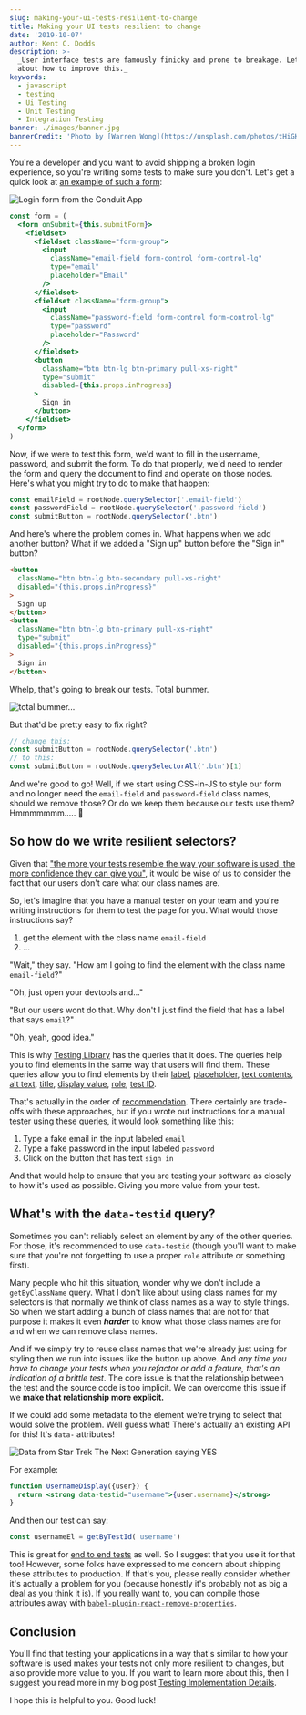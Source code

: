 ```yaml
---
slug: making-your-ui-tests-resilient-to-change
title: Making your UI tests resilient to change
date: '2019-10-07'
author: Kent C. Dodds
description: >-
  _User interface tests are famously finicky and prone to breakage. Let's talk
  about how to improve this._
keywords:
  - javascript
  - testing
  - Ui Testing
  - Unit Testing
  - Integration Testing
banner: ./images/banner.jpg
bannerCredit: 'Photo by [Warren Wong](https://unsplash.com/photos/tHiGKAJxaA8)'
---
```


You're a developer and you want to avoid shipping a broken login experience, so
you're writing some tests to make sure you don't. Let's get a quick look at
[an example of such a form](https://github.com/kentcdodds/testing-workshop/blob/1938d6fc2048e55362679905f700f938a3b497c4/client/src/screens/login.js#L50-L82):

![Login form from the Conduit App](./images/0.png)

```jsx
const form = (
  <form onSubmit={this.submitForm}>
    <fieldset>
      <fieldset className="form-group">
        <input
          className="email-field form-control form-control-lg"
          type="email"
          placeholder="Email"
        />
      </fieldset>
      <fieldset className="form-group">
        <input
          className="password-field form-control form-control-lg"
          type="password"
          placeholder="Password"
        />
      </fieldset>
      <button
        className="btn btn-lg btn-primary pull-xs-right"
        type="submit"
        disabled={this.props.inProgress}
      >
        Sign in
      </button>
    </fieldset>
  </form>
)
```

Now, if we were to test this form, we'd want to fill in the username, password,
and submit the form. To do that properly, we'd need to render the form and query
the document to find and operate on those nodes. Here's what you might try to do
to make that happen:

```js
const emailField = rootNode.querySelector('.email-field')
const passwordField = rootNode.querySelector('.password-field')
const submitButton = rootNode.querySelector('.btn')
```

And here's where the problem comes in. What happens when we add another button?
What if we added a "Sign up" button before the "Sign in" button?

```html
<button
  className="btn btn-lg btn-secondary pull-xs-right"
  disabled="{this.props.inProgress}"
>
  Sign up
</button>
<button
  className="btn btn-lg btn-primary pull-xs-right"
  type="submit"
  disabled="{this.props.inProgress}"
>
  Sign in
</button>
```

Whelp, that's going to break our tests. Total bummer.

![total bummer...](./images/1.gif)

But that'd be pretty easy to fix right?

```js
// change this:
const submitButton = rootNode.querySelector('.btn')
// to this:
const submitButton = rootNode.querySelectorAll('.btn')[1]
```

And we're good to go! Well, if we start using CSS-in-JS to style our form and no
longer need the `email-field` and `password-field` class names, should we remove
those? Or do we keep them because our tests use them? Hmmmmmmm..... 🤔

## So how do we write resilient selectors?

Given that
["the more your tests resemble the way your software is used, the more confidence they can give you"](https://twitter.com/kentcdodds/status/977018512689455106),
it would be wise of us to consider the fact that our users don't care what our
class names are.

So, let's imagine that you have a manual tester on your team and you're writing
instructions for them to test the page for you. What would those instructions
say?

1. get the element with the class name `email-field`
2. ...

"Wait," they say. "How am I going to find the element with the class name
`email-field`?"

"Oh, just open your devtools and..."

"But our users wont do that. Why don't I just find the field that has a label
that says `email`?"

"Oh, yeah, good idea."

This is why [Testing Library](https://testing-library.com) has the queries that
it does. The queries help you to find elements in the same way that users will
find them. These queries allow you to find elements by their
[label](https://testing-library.com/docs/dom-testing-library/api-queries#bylabeltext),
[placeholder](https://testing-library.com/docs/dom-testing-library/api-queries#byplaceholdertext),
[text contents](https://testing-library.com/docs/dom-testing-library/api-queries#bytext),
[alt text](https://testing-library.com/docs/dom-testing-library/api-queries#byalttext),
[title](https://testing-library.com/docs/dom-testing-library/api-queries#bytitle),
[display value](https://testing-library.com/docs/dom-testing-library/api-queries#bydisplayvalue),
[role](https://testing-library.com/docs/dom-testing-library/api-queries#byrole),
[test ID](https://testing-library.com/docs/dom-testing-library/api-queries#bytestid).

That's actually in the order of
[recommendation](https://testing-library.com/docs/guide-which-query). There
certainly are trade-offs with these approaches, but if you wrote out
instructions for a manual tester using these queries, it would look something
like this:

1. Type a fake email in the input labeled `email`
2. Type a fake password in the input labeled `password`
3. Click on the button that has text `sign in`

And that would help to ensure that you are testing your software as closely to
how it's used as possible. Giving you more value from your test.

## What's with the `data-testid` query?

Sometimes you can't reliably select an element by any of the other queries. For
those, it's recommended to use `data-testid` (though you'll want to make sure
that you're not forgetting to use a proper `role` attribute or something first).

Many people who hit this situation, wonder why we don't include a
`getByClassName` query. What I don't like about using class names for my
selectors is that normally we think of class names as a way to style things. So
when we start adding a bunch of class names that are not for that purpose it
makes it even **_harder_** to know what those class names are for and when we
can remove class names.

And if we simply try to reuse class names that we're already just using for
styling then we run into issues like the button up above. And _any time you have
to change your tests when you refactor or add a feature, that's an indication of
a brittle test_. The core issue is that the relationship between the test and
the source code is too implicit. We can overcome this issue if we **make that
relationship more explicit.**

If we could add some metadata to the element we're trying to select that would
solve the problem. Well guess what! There's actually an existing API for this!
It's `data-` attributes!

![Data from Star Trek The Next Generation saying YES](./images/2.gif)

For example:

```jsx
function UsernameDisplay({user}) {
  return <strong data-testid="username">{user.username}</strong>
}
```

And then our test can say:

```javascript
const usernameEl = getByTestId('username')
```

This is great for
[end to end tests](https://github.com/kentcdodds/jest-cypress-react-babel-webpack/blob/1c842dff85cd83953e86a6f1a48653b15fb3a4d5/cypress/e2e/register.js#L20)
as well. So I suggest that you use it for that too! However, some folks have
expressed to me concern about shipping these attributes to production. If that's
you, please really consider whether it's actually a problem for you (because
honestly it's probably not as big a deal as you think it is). If you really want
to, you can compile those attributes away with
[`babel-plugin-react-remove-properties`](https://www.npmjs.com/package/babel-plugin-react-remove-properties).

## Conclusion

You'll find that testing your applications in a way that's similar to how your
software is used makes your tests not only more resilient to changes, but also
provide more value to you. If you want to learn more about this, then I suggest
you read more in my blog post
[Testing Implementation Details](/blog/testing-implementation-details).

I hope this is helpful to you. Good luck!
